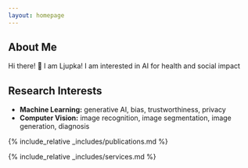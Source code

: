 ```yaml
---
layout: homepage
---
```


## About Me

Hi there! :wave: I am Ljupka! I am interested in AI for health and social impact 

## Research Interests

- **Machine Learning:** generative AI, bias, trustworthiness, privacy
- **Computer Vision:** image recognition, image segmentation, image generation, diagnosis



{% include_relative _includes/publications.md %}

{% include_relative _includes/services.md %}
